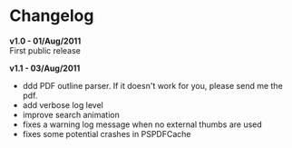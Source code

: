 # Changelog

__v1.0 - 01/Aug/2011__  
First public release

__v1.1 - 03/Aug/2011__
* ddd PDF outline parser. If it doesn't work for you, please send me the pdf.
* add verbose log level
* improve search animation
* fixes a warning log message when no external thumbs are used
* fixes some potential crashes in PSPDFCache